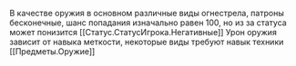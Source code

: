 В качестве оружия в основном различные виды огнестрела, патроны бесконечные, шанс попадания изначально равен 100, но из за статуса может понизится 
[[Статус.СтатусИгрока.Негативные]]
Урон оружия зависит от навыка меткости, некоторые виды требуют навык техники
[[Предметы.Оружие]]